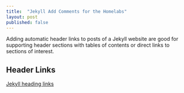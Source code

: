 ```yaml
---
title:  "Jekyll Add Comments for the Homelabs"
layout: post
published: false
---
```


Adding automatic header links to posts of a Jekyll website are good for supporting header sections with tables of contents or direct links to sections of interest.

<!-- excerpt-end -->

## Header Links

[Jekyll heading links](https://remarkablemark.org/blog/2020/04/04/jekyll-heading-anchor-links/)
